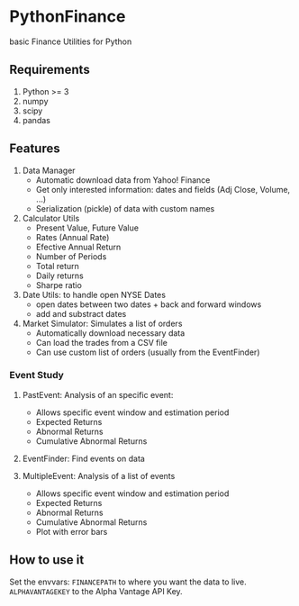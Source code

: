 PythonFinance
=============

basic Finance Utilities for Python

Requirements
------------

1. Python >= 3
2. numpy
3. scipy
4. pandas

Features
--------

1. Data Manager 
	- Automatic download data from Yahoo! Finance
	- Get only interested information: dates and fields (Adj Close, Volume, ...)
	- Serialization (pickle) of data with custom names
2. Calculator Utils
	- Present Value, Future Value
	- Rates (Annual Rate)
	- Efective Annual Return
	- Number of Periods
	- Total return
	- Daily returns
	- Sharpe ratio
3. Date Utils: to handle open NYSE Dates
	- open dates between two dates + back and forward windows
	- add and substract dates
4. Market Simulator: Simulates a list of orders
	- Automatically download necessary data
	- Can load the trades from a CSV file
	- Can use custom list of orders (usually from the EventFinder)

### Event Study ###

1. PastEvent: Analysis of an specific event:
	- Allows specific event window and estimation period
	- Expected Returns
	- Abnormal Returns
	- Cumulative Abnormal Returns

2. EventFinder: Find events on data

3. MultipleEvent: Analysis of a list of events
	- Allows specific event window and estimation period
	- Expected Returns
	- Abnormal Returns
	- Cumulative Abnormal Returns
	- Plot with error bars


How to use it
-------------

Set the envvars:
`FINANCEPATH` to where you want the data to live.
`ALPHAVANTAGEKEY` to the Alpha Vantage API Key.